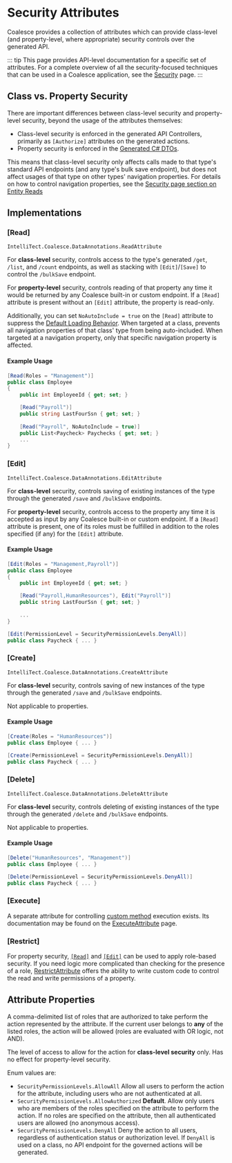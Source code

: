 # Security Attributes


Coalesce provides a collection of attributes which can provide class-level (and property-level, where appropriate) security controls over the generated API.

::: tip
This page provides API-level documentation for a specific set of attributes. For a complete overview of all the security-focused techniques that can be used in a Coalesce application, see the [Security](/topics/security.md) page.
:::


## Class vs. Property Security

There are important differences between class-level security and property-level security, beyond the usage of the attributes themselves: 

- Class-level security is enforced in the generated API Controllers, primarily as `[Authorize]` attributes on the generated actions.
- Property security is enforced in the [Generated C# DTOs](/stacks/agnostic/dtos.md).

This means that class-level security only affects calls made to that type's standard API endpoints (and any type's bulk save endpoint), but does not affect usages of that type on other types' navigation properties. For details on how to control navigation properties, see the [Security page section on Entity Reads](/topics/security.md) 

## Implementations

### [Read]
`IntelliTect.Coalesce.DataAnnotations.ReadAttribute`

For **class-level** security, controls access to the type's generated `/get`, `/list`, and `/count` endpoints, as well as stacking with `[Edit]`/`[Save]` to control the `/bulkSave` endpoint.

For **property-level** security, controls reading of that property any time it would be returned by any Coalesce built-in or custom endpoint. If a `[Read]` attribute is present without an `[Edit]` attribute, the property is read-only. 

Additionally, you can set `NoAutoInclude = true` on the `[Read]` attribute to suppress the [Default Loading Behavior](/modeling/model-components/data-sources.md#default-loading-behavior). When targeted at a class, prevents all navigation properties of that class' type from being auto-included. When targeted at a navigation property, only that specific navigation property is affected.

#### Example Usage
``` c#
[Read(Roles = "Management")]
public class Employee
{
    public int EmployeeId { get; set; }

    [Read("Payroll")]
    public string LastFourSsn { get; set; }
    
    [Read("Payroll", NoAutoInclude = true)]
    public List<Paycheck> Paychecks { get; set; }
    ...
}
```

### [Edit]
`IntelliTect.Coalesce.DataAnnotations.EditAttribute`

For **class-level** security, controls saving of existing instances of the type through the generated `/save` and `/bulkSave` endpoints.

For **property-level** security, controls access to the property any time it is accepted as input by any Coalesce built-in or custom endpoint. If a `[Read]` attribute is present, one of its roles must be fulfilled in addition to the roles specified (if any) for the `[Edit]` attribute.

#### Example Usage
``` c#
[Edit(Roles = "Management,Payroll")]
public class Employee
{
    public int EmployeeId { get; set; }

    [Read("Payroll,HumanResources"), Edit("Payroll")]
    public string LastFourSsn { get; set; }
    
    ...
}

[Edit(PermissionLevel = SecurityPermissionLevels.DenyAll)]
public class Paycheck { ... }
```

### [Create]
`IntelliTect.Coalesce.DataAnnotations.CreateAttribute`

For **class-level** security, controls saving of new instances of the type through the generated `/save` and `/bulkSave` endpoints. 

Not applicable to properties.

#### Example Usage
``` c#
[Create(Roles = "HumanResources")]
public class Employee { ... }

[Create(PermissionLevel = SecurityPermissionLevels.DenyAll)]
public class Paycheck { ... }
```

### [Delete]
`IntelliTect.Coalesce.DataAnnotations.DeleteAttribute`

For **class-level** security, controls deleting of existing instances of the type through the generated `/delete` and `/bulkSave` endpoints. 

Not applicable to properties.

#### Example Usage
``` c#
[Delete("HumanResources", "Management")]
public class Employee { ... }

[Delete(PermissionLevel = SecurityPermissionLevels.DenyAll)]
public class Paycheck { ... }
```

### [Execute]

A separate attribute for controlling [custom method](/modeling/model-components/methods.md) execution exists. Its documentation may be found on the [ExecuteAttribute](/modeling/model-components/attributes/execute.md) page.

### [Restrict]

For property security, [`[Read]`](#read) and [`[Edit]`](#edit) can be used to apply role-based security. If you need logic more complicated than checking for the presence of a role, [RestrictAttribute](/modeling/model-components/attributes/restrict.md) offers the ability to write custom code to control the read and write permissions of a property.

## Attribute Properties

<Prop def="public string Roles { get; set; }" ctor=1 /> 

A comma-delimited list of roles that are authorized to take perform the action represented by the attribute. If the current user belongs to **any** of the listed roles, the action will be allowed (roles are evaluated with OR logic, not AND).

<Prop def="public SecurityPermissionLevels PermissionLevel { get; set; }" ctor=1 /> 

The level of access to allow for the action for **class-level security** only. Has no effect for property-level security.

Enum values are:
- `SecurityPermissionLevels.AllowAll` Allow all users to perform the action for the attribute, including users who are not authenticated at all.
- `SecurityPermissionLevels.AllowAuthorized` **Default**. Allow only users who are members of the roles specified on the attribute to perform the action. If no roles are specified on the attribute, then all authenticated users are allowed (no anonymous access). 
- `SecurityPermissionLevels.DenyAll` Deny the action to all users, regardless of authentication status or authorization level. If `DenyAll` is used on a class, no API endpoint for the governed actions will be generated.
